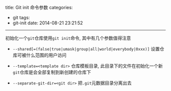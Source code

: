 title: Git init 命令参数
categories:
  - git
tags:
  - git-init
date: 2014-08-21 23:21:52
---

初始化一个`git`仓库使用`git init`命令, 其中有几个参数值得注意

- `--shared[=(false|true|umask|group|all|world|everybody|0xxx)]`
设置仓库可被什么范围的用户访问

- `--template=<template dir>`
仓库模板目录, 此目录下的文件在初始化一个新`git`仓库是会全部复制到新创建的仓库下

- `--separate-git-dir=<git dir>`
把`.git`元数据目录分离出去

